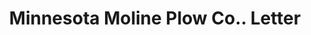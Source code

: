 ---
doi: 10.7916/D8JQ2C2F
date_other: '1903'
date_other_textual: '1903'
form: correspondence
genre:
- Letters (correspondence)
name:
- Minnesota Moline Plow Co.
object_in_context_url: https://biggert.cul.columbia.edu/items/view/ave_biggert_00653
subject_hierarchical_geographic:
- Minneapolis, Minnesota, United States
subject_name:
- Minnesota Moline Plow Co.
title: Minnesota Moline Plow Co.. Letter
sort_title: Minnesota Moline Plow Co.. Letter
call_number: ave_biggert_00653
coordinates:
- 44.983333333333334,-93.26666666666667
pid: ave_biggert_00653
identifiers: ave_biggert_00653
permalink: /biggert/ave_biggert_00653/
layout: iiif-image-page
---